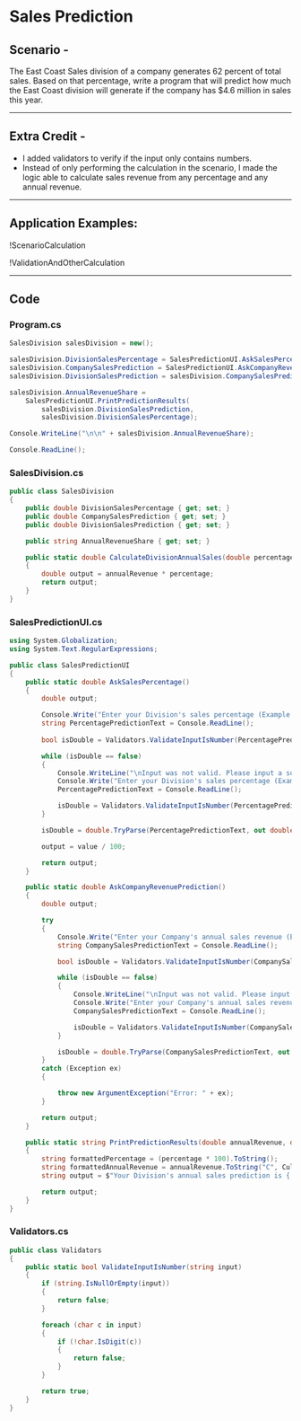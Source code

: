 # Sales Prediction

## Scenario -

The East Coast Sales division of a company generates 62 percent of total sales. Based on that percentage, write a program that will predict how much the East Coast division will generate if the company has $4.6 million in sales this year. 

---

## Extra Credit - 

- I added validators to verify if the input only contains numbers.
- Instead of only performing the calculation in the scenario, I made the logic able to calculate sales revenue from any percentage and any annual revenue. 

---

## Application Examples:

!ScenarioCalculation

!ValidationAndOtherCalculation

---

## Code

### Program.cs

```C#
SalesDivision salesDivision = new();

salesDivision.DivisionSalesPercentage = SalesPredictionUI.AskSalesPercentage();
salesDivision.CompanySalesPrediction = SalesPredictionUI.AskCompanyRevenuePrediction();
salesDivision.DivisionSalesPrediction = salesDivision.CompanySalesPrediction * salesDivision.DivisionSalesPercentage;

salesDivision.AnnualRevenueShare =
    SalesPredictionUI.PrintPredictionResults(
        salesDivision.DivisionSalesPrediction, 
        salesDivision.DivisionSalesPercentage);

Console.WriteLine("\n\n" + salesDivision.AnnualRevenueShare);

Console.ReadLine();
```

### SalesDivision.cs

```C#
public class SalesDivision
{
    public double DivisionSalesPercentage { get; set; }
    public double CompanySalesPrediction { get; set; }
    public double DivisionSalesPrediction { get; set; }

    public string AnnualRevenueShare { get; set; }

    public static double CalculateDivisionAnnualSales(double percentage, double annualRevenue)
    {
        double output = annualRevenue * percentage;
        return output;
    }
}

```

### SalesPredictionUI.cs

```C#
using System.Globalization;
using System.Text.RegularExpressions;

public class SalesPredictionUI
{
    public static double AskSalesPercentage()
    {
        double output;

        Console.Write("Enter your Division's sales percentage (Example: 62 for 62%): ");
        string PercentagePredictionText = Console.ReadLine();
        
        bool isDouble = Validators.ValidateInputIsNumber(PercentagePredictionText);

        while (isDouble == false)
        {
            Console.WriteLine("\nInput was not valid. Please input a solid number without letters or symbols.\n");
            Console.Write("Enter your Division's sales percentage (Example: 62 for 62%): ");
            PercentagePredictionText = Console.ReadLine();

            isDouble = Validators.ValidateInputIsNumber(PercentagePredictionText);
        }

        isDouble = double.TryParse(PercentagePredictionText, out double value);

        output = value / 100;

        return output;
    }

    public static double AskCompanyRevenuePrediction()
    {
        double output;

        try
        {
            Console.Write("Enter your Company's annual sales revenue (Example: 62000000 for 62 million): ");
            string CompanySalesPredictionText = Console.ReadLine();

            bool isDouble = Validators.ValidateInputIsNumber(CompanySalesPredictionText);

            while (isDouble == false)
            {
                Console.WriteLine("\nInput was not valid. Please input a solid number without letters or symbols.\n");
                Console.Write("Enter your Company's annual sales revenue (Example: 62000000 for 62 million): ");
                CompanySalesPredictionText = Console.ReadLine();

                isDouble = Validators.ValidateInputIsNumber(CompanySalesPredictionText);
            }

            isDouble = double.TryParse(CompanySalesPredictionText, out output);
        }
        catch (Exception ex)
        {

            throw new ArgumentException("Error: " + ex);
        }

        return output;
    }

    public static string PrintPredictionResults(double annualRevenue, double percentage)
    {
        string formattedPercentage = (percentage * 100).ToString();
        string formattedAnnualRevenue = annualRevenue.ToString("C", CultureInfo.CreateSpecificCulture("en-US"));
        string output = $"Your Division's annual sales prediction is { formattedAnnualRevenue } if your Division generates { formattedPercentage}% of the company's annual sales.";

        return output;
    }
}

```

### Validators.cs

```C#
public class Validators
{
    public static bool ValidateInputIsNumber(string input)
    {
        if (string.IsNullOrEmpty(input))
        {
            return false; 
        }

        foreach (char c in input)
        {
            if (!char.IsDigit(c))
            {
                return false;
            }
        }

        return true;
    }
}
```